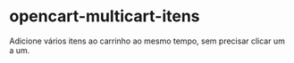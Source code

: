 # opencart-multicart-itens
 Adicione vários itens ao carrinho ao mesmo tempo, sem precisar clicar um a um.
